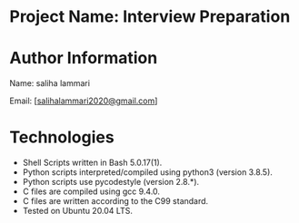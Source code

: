 # Project Name:  Interview Preparation

# Author Information

Name: saliha lammari

Email: [salihalammari2020@gmail.com]

# Technologies

- Shell Scripts written in Bash 5.0.17(1).
- Python scripts interpreted/compiled using python3 (version 3.8.5).
- Python scripts use pycodestyle (version 2.8.*).
- C files are compiled using gcc 9.4.0.
- C files are written according to the C99 standard.
- Tested on Ubuntu 20.04 LTS.
